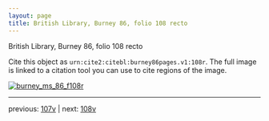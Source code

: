 ```yaml
---
layout: page
title: British Library, Burney 86, folio 108 recto
---
```


British Library, Burney 86, folio 108 recto

Cite this object as `urn:cite2:citebl:burney86pages.v1:108r`.  The full image is linked to a citation tool you can use to cite regions of the image.

[![burney_ms_86_f108r](http://www.homermultitext.org/iipsrv?IIIF=/project/homer/pyramidal/deepzoom/citebl/burney86imgs/v1/burney_ms_86_f108r.tif/full/800,/0/default.jpg)](http://www.homermultitext.org/ict2/?urn=urn:cite2:citebl:burney86imgs.v1:burney_ms_86_f108r) 

---

previous:  [107v](../107v/) | next: [108v](../108v/)